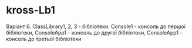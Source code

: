 # kross-Lb1
Варіант 6. ClassLibrary1, 2, 3 - бібліотеки. Console1 - консоль до першої бібліотеки, ConsoleApp1 - консоль до другої бібліотеки, ConsoleApp1 - консоль до третьої бібліотеки
